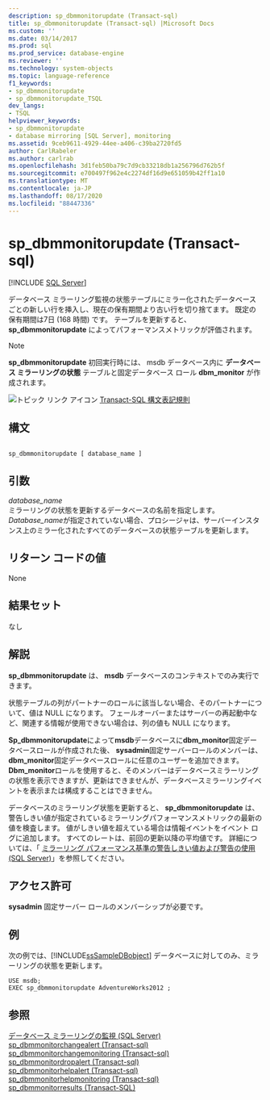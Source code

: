 ```yaml
---
description: sp_dbmmonitorupdate (Transact-sql)
title: sp_dbmmonitorupdate (Transact-sql) |Microsoft Docs
ms.custom: ''
ms.date: 03/14/2017
ms.prod: sql
ms.prod_service: database-engine
ms.reviewer: ''
ms.technology: system-objects
ms.topic: language-reference
f1_keywords:
- sp_dbmmonitorupdate
- sp_dbmmonitorupdate_TSQL
dev_langs:
- TSQL
helpviewer_keywords:
- sp_dbmmonitorupdate
- database mirroring [SQL Server], monitoring
ms.assetid: 9ceb9611-4929-44ee-a406-c39ba2720fd5
author: CarlRabeler
ms.author: carlrab
ms.openlocfilehash: 3d1feb50ba79c7d9cb33218db1a256796d762b5f
ms.sourcegitcommit: e700497f962e4c2274df16d9e651059b42ff1a10
ms.translationtype: MT
ms.contentlocale: ja-JP
ms.lasthandoff: 08/17/2020
ms.locfileid: "88447336"
---
```

# <a name="sp_dbmmonitorupdate-transact-sql"></a>sp_dbmmonitorupdate (Transact-sql)
[!INCLUDE [SQL Server](../../includes/applies-to-version/sqlserver.md)]

  データベース ミラーリング監視の状態テーブルにミラー化されたデータベースごとの新しい行を挿入し、現在の保有期間より古い行を切り捨てます。 既定の保有期間は7日 (168 時間) です。 テーブルを更新すると、 **sp_dbmmonitorupdate** によってパフォーマンスメトリックが評価されます。  
  
> [!NOTE]  
>  **sp_dbmmonitorupdate** 初回実行時には、 msdb データベース内に **データベース ミラーリングの状態** テーブルと固定データベース ロール **dbm_monitor** が作成されます。  
  
 ![トピック リンク アイコン](../../database-engine/configure-windows/media/topic-link.gif "トピック リンク アイコン") [Transact-SQL 構文表記規則](../../t-sql/language-elements/transact-sql-syntax-conventions-transact-sql.md)  
  
## <a name="syntax"></a>構文  
  
```  
  
sp_dbmmonitorupdate [ database_name ]  
```  
  
## <a name="arguments"></a>引数  
 *database_name*  
 ミラーリングの状態を更新するデータベースの名前を指定します。 *Database_name*が指定されていない場合、プロシージャは、サーバーインスタンス上のミラー化されたすべてのデータベースの状態テーブルを更新します。  
  
## <a name="return-code-values"></a>リターン コードの値  
 None  
  
## <a name="result-sets"></a>結果セット  
 なし  
  
## <a name="remarks"></a>解説  
 **sp_dbmmonitorupdate** は、 **msdb** データベースのコンテキストでのみ実行できます。  
  
 状態テーブルの列がパートナーのロールに該当しない場合、そのパートナーについて、値は NULL になります。 フェールオーバーまたはサーバーの再起動中など、関連する情報が使用できない場合は、列の値も NULL になります。  
  
 **Sp_dbmmonitorupdate**によって**msdb**データベースに**dbm_monitor**固定データベースロールが作成された後、 **sysadmin**固定サーバーロールのメンバーは、 **dbm_monitor**固定データベースロールに任意のユーザーを追加できます。 **Dbm_monitor**ロールを使用すると、そのメンバーはデータベースミラーリングの状態を表示できますが、更新はできませんが、データベースミラーリングイベントを表示または構成することはできません。  
  
 データベースのミラーリング状態を更新すると、 **sp_dbmmonitorupdate** は、警告しきい値が指定されているミラーリングパフォーマンスメトリックの最新の値を検査します。 値がしきい値を超えている場合は情報イベントをイベント ログに追加します。 すべてのレートは、前回の更新以降の平均値です。 詳細については、「 [ミラーリング パフォーマンス基準の警告しきい値および警告の使用 &#40;SQL Server&#41;](../../database-engine/database-mirroring/use-warning-thresholds-and-alerts-on-mirroring-performance-metrics-sql-server.md)」を参照してください。  
  
## <a name="permissions"></a>アクセス許可  
 **sysadmin** 固定サーバー ロールのメンバーシップが必要です。  
  
## <a name="examples"></a>例  
 次の例では、[!INCLUDE[ssSampleDBobject](../../includes/sssampledbobject-md.md)] データベースに対してのみ、ミラーリングの状態を更新します。  
  
```  
USE msdb;  
EXEC sp_dbmmonitorupdate AdventureWorks2012 ;  
```  
  
## <a name="see-also"></a>参照  
 [データベース ミラーリングの監視 &#40;SQL Server&#41;](../../database-engine/database-mirroring/monitoring-database-mirroring-sql-server.md)   
 [sp_dbmmonitorchangealert &#40;Transact-sql&#41;](../../relational-databases/system-stored-procedures/sp-dbmmonitorchangealert-transact-sql.md)   
 [sp_dbmmonitorchangemonitoring &#40;Transact-sql&#41;](../../relational-databases/system-stored-procedures/sp-dbmmonitorchangemonitoring-transact-sql.md)   
 [sp_dbmmonitordropalert &#40;Transact-sql&#41;](../../relational-databases/system-stored-procedures/sp-dbmmonitordropalert-transact-sql.md)   
 [sp_dbmmonitorhelpalert &#40;Transact-sql&#41;](../../relational-databases/system-stored-procedures/sp-dbmmonitorhelpalert-transact-sql.md)   
 [sp_dbmmonitorhelpmonitoring &#40;Transact-sql&#41;](../../relational-databases/system-stored-procedures/sp-dbmmonitorhelpmonitoring-transact-sql.md)   
 [sp_dbmmonitorresults &#40;Transact-SQL&#41;](../../relational-databases/system-stored-procedures/sp-dbmmonitorresults-transact-sql.md)  
  
  
